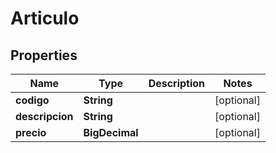

# Articulo


## Properties

| Name | Type | Description | Notes |
|------------ | ------------- | ------------- | -------------|
|**codigo** | **String** |  |  [optional] |
|**descripcion** | **String** |  |  [optional] |
|**precio** | **BigDecimal** |  |  [optional] |



